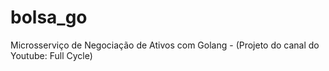 # bolsa_go
Microsserviço de Negociação de Ativos com Golang - (Projeto do canal do Youtube: Full Cycle)
